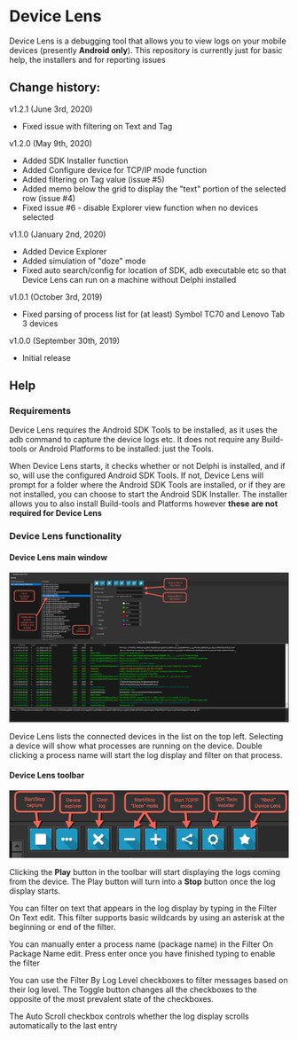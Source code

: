# Device Lens
Device Lens is a debugging tool that allows you to view logs on your mobile devices (presently **Android only**). This repository is currently just for basic help, the installers and for reporting issues

## Change history:

v1.2.1 (June 3rd, 2020)

* Fixed issue with filtering on Text and Tag

v1.2.0 (May 9th, 2020)

* Added SDK Installer function
* Added Configure device for TCP/IP mode function 
* Added filtering on Tag value (issue #5)
* Added memo below the grid to display the "text" portion of the selected row (issue #4)
* Fixed issue #6 - disable Explorer view function when no devices selected 

v1.1.0 (January 2nd, 2020)

* Added Device Explorer
* Added simulation of "doze" mode
* Fixed auto search/config for location of SDK, adb executable etc so that Device Lens can run on a machine without Delphi installed

v1.0.1 (October 3rd, 2019)

* Fixed parsing of process list for (at least) Symbol TC70 and Lenovo Tab 3 devices

v1.0.0 (September 30th, 2019)

* Initial release

## Help

### Requirements

Device Lens requires the Android SDK Tools to be installed, as it uses the adb command to capture the device logs etc. It does not require any Build-tools or Android Platforms to be installed: just the Tools.

When Device Lens starts, it checks whether or not Delphi is installed, and if so, will use the configured Android SDK Tools. If not, Device Lens will prompt for a folder where the Android SDK Tools are installed, or if they are not installed, you can choose to start the Android SDK Installer. The installer allows you to also install Build-tools and Platforms however **these are not required for Device Lens** 

### Device Lens functionality

#### Device Lens main window

![Main View](./Screenshots/MainView.png)

Device Lens lists the connected devices in the list on the top left. Selecting a device will show what processes are running on the device. Double clicking a process name will start the log display and filter on that process.

#### Device Lens toolbar

![Toolbar](./Screenshots/Toolbar.png)

Clicking the **Play** button in the toolbar will start displaying the logs coming from the device. The Play button will turn into a **Stop** button once the log display starts.

You can filter on text that appears in the log display by typing in the Filter On Text edit. This filter supports basic wildcards by using an asterisk at the beginning or end of the filter.

You can manually enter a process name (package name) in the Filter On Package Name edit. Press enter once you have finished typing to enable the filter

You can use the Filter By Log Level checkboxes to filter messages based on their log level. The Toggle button changes all the checkboxes to the opposite of the most prevalent state of the checkboxes.

The Auto Scroll checkbox controls whether the log display scrolls automatically to the last entry




